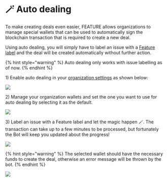 # 🪄 Auto dealing

To make creating deals even easier, FEATURE allows organizations to manage special wallets that can be used to automatically sign the blockchain transaction that is required to create a new deal.

Using auto dealing, you will simply have to label an issue with a [Feature label](../create-a-deal-using-labels.md) and the deal will be created automatically without further action.

{% hint style="warning" %}
Auto dealing only works with issue labelling as of now.
{% endhint %}

1\) Enable auto dealing in your [organization settings](https://dashboard.feature.sh/settings/wallets) as shown below:

![](../.gitbook/assets/enable\_auto\_dealing.png)

2\) Manage your organization wallets and set the one you want to use for auto dealing by selecting it as the default.

![](../.gitbook/assets/select\_organization\_wallet.png)

3\) Label an issue with a Feature label and let the magic happen 🪄. The transaction can take up to a few minutes to be processed, but fortunately the Bot will keep you updated about the progress!

![](../.gitbook/assets/auto\_deal\_success.png)

{% hint style="warning" %}
The selected wallet should have the necessary funds to create the deal, otherwise an error message will be thrown by the bot.
{% endhint %}

![](../.gitbook/assets/auto\_deal\_failure.png)
